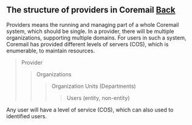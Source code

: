## The structure of providers in Coremail	[Back](./../coremail.md)

Providers means the running and managing part of a whole Coremail system, which should be single. In a provider, there will be multiple organizations, supporting multiple domains. For users in such a system, Coremail has provided different levels of servers (COS), which is enumerable, to maintain resources.

> Provider
>> Organizations
>>> Organization Units (Departments)
>>>> Users (entity, non-entity)

Any user will have a level of service (COS), which can also used to identified users.
